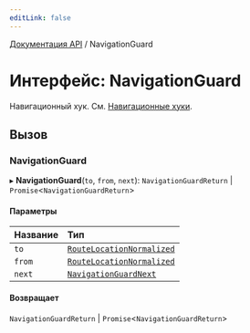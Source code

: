 ```yaml
---
editLink: false
---
```


[Документация API](../index.md) / NavigationGuard

# Интерфейс: NavigationGuard

Навигационный хук. См. [Навигационные хуки](/guide/advanced/navigation-guards.md).

## Вызов

### NavigationGuard

▸ **NavigationGuard**(`to`, `from`, `next`): `NavigationGuardReturn` \| `Promise`<`NavigationGuardReturn`\>

#### Параметры

| Название | Тип                                                     |
| :------- | :------------------------------------------------------ |
| `to`     | [`RouteLocationNormalized`](RouteLocationNormalized.md) |
| `from`   | [`RouteLocationNormalized`](RouteLocationNormalized.md) |
| `next`   | [`NavigationGuardNext`](NavigationGuardNext.md)         |

#### Возвращает

`NavigationGuardReturn` \| `Promise`<`NavigationGuardReturn`\>
